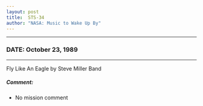 ```yaml
---
layout: post
title:  STS-34
author: "NASA: Music to Wake Up By"
---
```


----
### DATE: October 23, 1989
----
Fly Like An Eagle by Steve Miller Band

##### Comment:
* No mission comment
